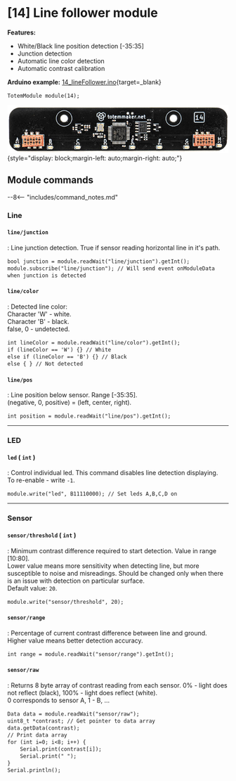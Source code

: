 # [14] Line follower module

**Features:**  

- White/Black line position detection [-35:35]  
- Junction detection  
- Automatic line color detection  
- Automatic contrast calibration  

**Arduino example:** [14_lineFollower.ino](https://github.com/totemmaker/TotemArduino/tree/master/examples/Module/14_lineFollower/14_lineFollower.ino){target=_blank}

```arduino
TotemModule module(14);
```

![Totem Module 14](/assets/images/module_14.jpg){style="display: block;margin-left: auto;margin-right: auto;"}

## Module commands

--8<-- "includes/command_notes.md"

### Line

#### `line/junction`

: Line junction detection. True if sensor reading horizontal line in it's path.  

```arduino
bool junction = module.readWait("line/junction").getInt();
module.subscribe("line/junction"); // Will send event onModuleData when junction is detected
```

#### `line/color`

: Detected line color:  
Character 'W' - white.  
Character 'B' - black.  
false, 0 - undetected.  

```arduino
int lineColor = module.readWait("line/color").getInt();
if (lineColor == 'W') {} // White
else if (lineColor == 'B') {} // Black
else { } // Not detected
```

#### `line/pos`

: Line position below sensor. Range [-35:35].  
(negative, 0, positive) = (left, center, right).

```arduino
int position = module.readWait("line/pos").getInt();
```

***

### LED

#### `led` (&nbsp;`int`&nbsp;)

: Control individual led. This command disables line detection displaying.  
To re-enable - write `-1`.  

```arduino
module.write("led", B11110000); // Set leds A,B,C,D on
```

***

### Sensor

#### `sensor/threshold` (&nbsp;`int`&nbsp;)

: Minimum contrast difference required to start detection. Value in range [10:80].  
Lower value means more sensitivity when detecting line, but more susceptible to noise and misreadings. Should be changed only when there is an issue with detection on particular surface.  
Default value: `20`.  

```arduino
module.write("sensor/threshold", 20);
```

#### `sensor/range`

: Percentage of current contrast difference between line and ground.  
Higher value means better detection accuracy.  

```arduino
int range = module.readWait("sensor/range").getInt();
```

#### `sensor/raw`

: Returns 8 byte array of contrast reading from each sensor. 0% - light does not reflect (black), 100% - light does reflect (white).  
0 corresponds to sensor A, 1 - B, ...  

```arduino
Data data = module.readWait("sensor/raw");
uint8_t *contrast; // Get pointer to data array
data.getData(contrast);
// Print data array
for (int i=0; i<8; i++) {
    Serial.print(contrast[i]);
    Serial.print(" ");
}
Serial.println();
```
